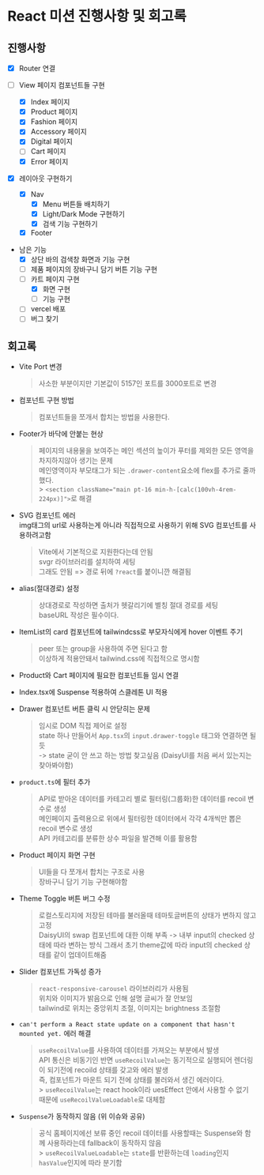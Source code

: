 # React 미션 진행사항 및 회고록

## 진행사항

- [x] Router 연결
- [ ] View 페이지 컴포넌트들 구현

  - [x] Index 페이지
  - [x] Product 페이지
  - [x] Fashion 페이지
  - [x] Accessory 페이지
  - [x] Digital 페이지
  - [ ] Cart 페이지
  - [x] Error 페이지

- [x] 레이아웃 구현하기

  - [x] Nav
    - [x] Menu 버튼들 배치하기
    - [x] Light/Dark Mode 구현하기
    - [x] 검색 기능 구현하기
  - [x] Footer

- 남은 기능
  - [x] 상단 바의 검색창 화면과 기능 구현
  - [ ] 제품 페이지의 장바구니 담기 버튼 기능 구현
  - [ ] 카트 페이지 구현
    - [x] 화면 구현
    - [ ] 기능 구현
  - [ ] vercel 배포
  - [ ] 버그 찾기

## 회고록

- Vite Port 변경

  > 사소한 부분이지만 기본값이 5157인 포트를 3000포트로 변경

- 컴포넌트 구현 방법

  > 컴포넌트들을 쪼개서 합치는 방법을 사용한다.

- Footer가 바닥에 안붙는 현상

  > 페이지의 내용물을 보여주는 메인 섹션의 높이가 푸터를 제외한 모든 영역을 차지하지않아 생기는 문제<br>
  > 메인영역이자 부모태그가 되는 `.drawer-content`요소에 flex를 추가로 줄까했다.<br/> > `<section className="main pt-16 min-h-[calc(100vh-4rem-224px)]">`로 해결

- SVG 컴포넌트 에러<br>
  img태그의 url로 사용하는게 아니라 직접적으로 사용하기 위해 SVG 컴포넌트를 사용하려고함

  > Vite에서 기본적으로 지원한다는데 안됨<br>
  > svgr 라이브러리를 설치하여 세팅<br>
  > 그래도 안됨 => 경로 뒤에 `?react`를 붙이니깐 해결됨

- alias(절대경로) 설정

  > 상대경로로 작성하면 출처가 헷갈리기에 별칭 절대 경로를 세팅<br>
  > baseURL 작성은 필수이다.

- ItemList의 card 컴포넌트에 tailwindcss로 부모자식에게 hover 이벤트 주기

  > peer 또는 group을 사용하여 주면 된다고 함<br>
  > 이상하게 적용안돼서 tailwind.css에 직접적으로 명시함

- Product와 Cart 페이지에 필요한 컴포넌트들 임시 연결

- Index.tsx에 Suspense 적용하여 스클레톤 UI 적용

- Drawer 컴포넌트 버튼 클릭 시 안닫히는 문제

  > 임시로 DOM 직접 제어로 설정<br>
  > state 하나 만들어서 `App.tsx`의 `input.drawer-toggle` 태그와 연결하면 될듯<br>
  > -> state 굳이 안 쓰고 하는 방법 찾고싶음 (DaisyUI를 처음 써서 있는지는 찾아봐야함)

- `product.ts`에 필터 추가

  > API로 받아온 데이터를 카테고리 별로 필터링(그룹화)한 데이터를 recoil 변수로 생성<br>
  > 메인페이지 출력용으로 위에서 필터링한 데이터에서 각각 4개씩만 뽑은 recoil 변수로 생성<br>
  > API 카테고리를 분류한 상수 파일을 발견해 이를 활용함

- Product 페이지 화면 구현

  > UI들을 다 쪼개서 합치는 구조로 사용<br>
  > 장바구니 담기 기능 구현해야함

- Theme Toggle 버튼 버그 수정

  > 로컬스토리지에 저장된 테마를 불러올때 테마토글버튼의 상태가 변하지 않고 고정<br>
  > DaisyUI의 swap 컴포넌트에 대한 이해 부족 -> 내부 input의 checked 상태에 따라 변하는 방식
  > 그래서 초기 theme값에 따라 input의 checked 상태를 같이 업데이트해줌

- Slider 컴포넌트 가독성 증가

  > `react-responsive-carousel` 라이브러리가 사용됨<br>
  > 위치와 이미지가 밝음으로 인해 설명 글씨가 잘 안보임<br>
  > tailwind로 위치는 중앙위치 조절, 이미지는 brightness 조절함

- `can't perform a React state update on a component that hasn't mounted yet.` 에러 해결

  > `useRecoilValue`를 사용하여 데이터를 가져오는 부분에서 발생<br>
  > API 통신은 비동기인 반면 `useRecoilValue`는 동기적으로 실행되어 렌더링이 되기전에 recoild 상태를 갖고와 에러 발생<br>
  > 즉, 컴포넌트가 마운트 되기 전에 상태를 불러와서 생긴 에러이다.<br> > `useRecoilValue`는 react hook이라 uesEffect 안에서 사용할 수 없기 때문에 `useRecoilValueLoadable`로 대체함<br>

- `Suspense`가 동작하지 않음 (위 이슈와 공유)
  > 공식 홈페이지에선 보류 중인 recoil 데이터를 사용할때는 Suspense와 함께 사용하라는데 fallback이 동작하지 않음<br> > `useRecoilValueLoadable`는 `state`를 반환하는데 `loading`인지 `hasValue`인지에 따라 분기함 <br>
